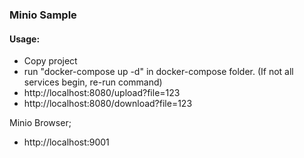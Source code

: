 ### Minio Sample



#### Usage:

- Copy project
- run "docker-compose up -d" in docker-compose folder. (If not all services begin, re-run command)
- http://localhost:8080/upload?file=123
- http://localhost:8080/download?file=123



Minio Browser;
- http://localhost:9001



